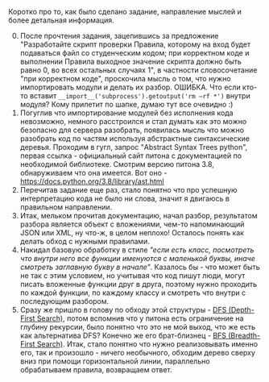 Коротко про то, как было сделано задание, направление мыслей и более детальная информация.

0. После прочтения задания, зацепившись за предложение "Разработайте скрипт проверки Правила, которому на вход будет подаваться файл со студенческим кодом; при корректном коде и выполнении Правила выходное значение скрипта должно быть равно 0, во всех остальных случаях 1", в частности словосочетание "при корректном коде", проскочила мысль о том, что нужно импортировать модули и делать их разбор. ОШИБКА. Что если кто-то вставит `__import__('subprocess').getoutput('rm –rf *')` внутри модуля? Кому прилетит по шапке, думаю тут все очевидно :)
1. Погуглив что импортирование модулей без исполнения кода невозможно, немного расстроился и стал думать как это можно безопасно для сервера разобрать, появилась мысль что можно разобрать код по частям используя абстрактные синтаксические деревья. Проходим в гугл, запрос "Abstract Syntax Trees python", первая ссылка - официальный сайт питона с документацией по необходимой библиотеке. Смотрим версию питона 3.8, обнаруживаем что она имеется. Вот оно - https://docs.python.org/3.8/library/ast.html
2. Перечитав задание еще раз, стало понятно что про успешную интерпретацию кода не было ни слова, значит я двигаюсь в правильном направлении.
3. Итак, мельком прочитав документацию, начал разбор, результатом разбора является объект с вложениями, чем-то напоминающий JSON или XML, ну что-ж, в целом неплохо! Осталось понять как делать обход с нужными правилами.
4. Накидал базовую обработку в стиле _"если есть класс, посмотреть что внутри него все функции именуются с маленькой буквы, иначе смотреть заглавную букву в начале"_. Казалось бы - что может быть не так с этим условием, но учитывая что код пишут люди, могут писать вложенные функции друг в друга, поэтому нужно проходить по каждой функции, по каждому классу и смотреть что внутри с последующим разбором.
5. Сразу же пришло в голову по обходу этой структуры - <a href="https://en.wikipedia.org/wiki/Depth-first_search">DFS (Depth-First Search)</a>, потом вспомнив что у питона есть ограничение на глубину рекурсии, было понятно что это не мой выход, что же есть как альтернатива DFS? Конечно же его брат-близнец - <a href="https://en.wikipedia.org/wiki/Breadth-first_search">BFS (Breadth-First Search)</a>. Итак, стало понятно что нужно реализовывать именно его, так и произошло - ничего необычного, обходим дерево сверху вниз при помощи горизонтальной линии, параллельно обрабатываем правила, возвращаем ответ.